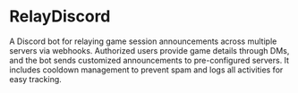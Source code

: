 # RelayDiscord
A Discord bot for relaying game session announcements across multiple servers via webhooks. Authorized users provide game details through DMs, and the bot sends customized announcements to pre-configured servers. It includes cooldown management to prevent spam and logs all activities for easy tracking.
